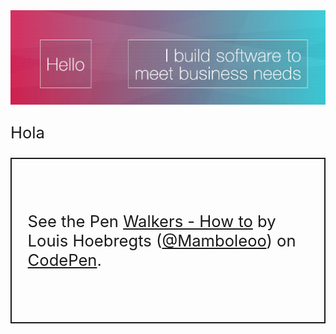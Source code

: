 <!--
**mvellandi/mvellandi** is a ✨ _special_ ✨ repository because its `README.md` (this file) appears on your GitHub profile.

Here are some ideas to get you started:

- 🔭 I’m currently working on ...
- 🌱 I’m currently learning ...
- 👯 I’m looking to collaborate on ...
- 🤔 I’m looking for help with ...
- 💬 Ask me about ...
- 📫 How to reach me: ...
- 😄 Pronouns: ...
- ⚡ Fun fact: ...
-->

<img src="readme-banner-v2.webp" width="850" />
<style>
  p {
    font-size: 1.6rem;
  }
</style>
<p>Hola</p>

<p class="codepen" data-height="265" data-theme-id="light" data-default-tab="js,result" data-user="Mamboleoo" data-slug-hash="XWJPxpZ" style="height: 265px; box-sizing: border-box; display: flex; align-items: center; justify-content: center; border: 2px solid; margin: 1em 0; padding: 1em;" data-pen-title="Walkers - How to">
  <span>See the Pen <a href="https://codepen.io/Mamboleoo/pen/XWJPxpZ">
  Walkers - How to</a> by Louis Hoebregts (<a href="https://codepen.io/Mamboleoo">@Mamboleoo</a>)
  on <a href="https://codepen.io">CodePen</a>.</span>
</p>
<script async src="https://static.codepen.io/assets/embed/ei.js"></script>